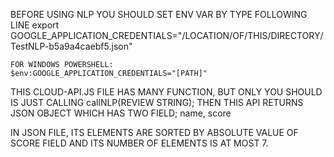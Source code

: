 BEFORE USING NLP YOU SHOULD SET ENV VAR BY TYPE FOLLOWING LINE
	export GOOGLE_APPLICATION_CREDENTIALS="/LOCATION/OF/THIS/DIRECTORY/TestNLP-b5a9a4caebf5.json"

	FOR WINDOWS POWERSHELL:
	$env:GOOGLE_APPLICATION_CREDENTIALS="[PATH]"

THIS CLOUD-API.JS FILE HAS MANY FUNCTION, BUT ONLY YOU SHOULD IS JUST CALLING
	callNLP(REVIEW STRING);
THEN THIS API RETURNS JSON OBJECT WHICH HAS TWO FIELD; name, score

IN JSON FILE, ITS ELEMENTS ARE SORTED BY ABSOLUTE VALUE OF SCORE FIELD
AND ITS NUMBER OF ELEMENTS IS AT MOST 7.
